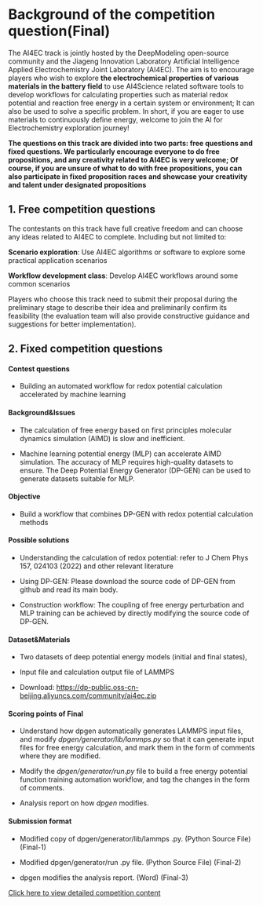 # Background of the competition question(Final)

The AI4EC track is jointly hosted by the DeepModeling open-source community and the Jiageng Innovation Laboratory Artificial Intelligence Applied Electrochemistry Joint Laboratory (AI4EC). The aim is to encourage players who wish to explore **the electrochemical properties of various materials in the battery field** to use AI4Science related software tools to develop workflows for calculating properties such as material redox potential and reaction free energy in a certain system or environment; It can also be used to solve a specific problem. In short, if you are eager to use materials to continuously define energy, welcome to join the AI for Electrochemistry exploration journey!

**The questions on this track are divided into two parts: free questions and fixed questions. We particularly encourage everyone to do free propositions, and any creativity related to AI4EC is very welcome; Of course, if you are unsure of what to do with free propositions, you can also participate in fixed proposition races and showcase your creativity and talent under designated propositions**

## 1. Free competition questions

The contestants on this track have full creative freedom and can choose any ideas related to AI4EC to complete. Including but not limited to:

**Scenario exploration**: Use AI4EC algorithms or software to explore some practical application scenarios

**Workflow development class**: Develop AI4EC workflows around some common scenarios

Players who choose this track need to submit their proposal during the preliminary stage to describe their idea and preliminarily confirm its feasibility (the evaluation team will also provide constructive guidance and suggestions for better implementation).

## 2. Fixed competition questions

#### **Contest questions**

- Building an automated workflow for redox potential calculation accelerated by machine learning

#### **Background&Issues**

- The calculation of free energy based on first principles molecular dynamics simulation (AIMD) is slow and inefficient.

- Machine learning potential energy (MLP) can accelerate AIMD simulation. The accuracy of MLP requires high-quality datasets to ensure. The Deep Potential Energy Generator (DP-GEN) can be used to generate datasets suitable for MLP.

#### **Objective**

- Build a workflow that combines DP-GEN with redox potential calculation methods

#### **Possible solutions**

- Understanding the calculation of redox potential: refer to J Chem Phys 157, 024103 (2022) and other relevant literature

- Using DP-GEN: Please download the source code of DP-GEN from github and read its main body.

- Construction workflow: The coupling of free energy perturbation and MLP training can be achieved by directly modifying the source code of DP-GEN.


#### **Dataset&Materials**

- Two datasets of deep potential energy models (initial and final states),

- Input file and calculation output file of LAMMPS

- Download: https://dp-public.oss-cn-beijing.aliyuncs.com/community/ai4ec.zip

#### **Scoring points of Final**

- Understand how dpgen automatically generates LAMMPS input files, and modify *dpgen/generator/lib/lammps.py* so that it can generate input files for free energy calculation, and mark them in the form of comments where they are modified.

- Modify the *dpgen/generator/run.py* file to build a free energy potential function training automation workflow, and tag the changes in the form of comments.

- Analysis report on how *dpgen* modifies.


#### **Submission format**

- Modified copy of dpgen/generator/lib/lammps .py. (Python Source File) (Final-1)

- Modified dpgen/generator/run .py file. (Python Source File) (Final-2)

- dpgen modifies the analysis report. (Word) (Final-3)


[Click here to view detailed competition content]( https://dptechnology.feishu.cn/docx/UJIwdMKf6oMhMjxRQcfciR8onyc?from=from_copylink )
